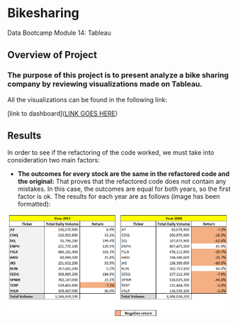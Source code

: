# Bikesharing
Data Bootcamp Module 14: Tableau
## Overview of Project

### The purpose of this project is to present analyze a bike sharing company by reviewing visualizations made on Tableau.

All the visualizations can be found in the following link:

[link to dashboard]([LINK GOES HERE](https://public.tableau.com/app/profile/hans.feddersen/viz/Challenge_16536741938700/Story1?publish=yes))

## Results

In order to see if the refactoring of the code worked, we must take into consideration two main factors:

* **The outcomes for every stock are the same in the refactored code and the original:** That proves that the refactored code does not contain any mistakes. In this case, the outcomes are equal for both years, so the first factor is ok. The results for each year are as follows (image has been formatted):

![This is an image](https://github.com/HansFeddersen/Stock-analysisHF/blob/main/Resources/more/StockOutcomes.png)


